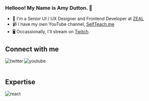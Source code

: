 ### Hellooo! My Name is Amy Dutton. 👋
* 🎨 I'm a Senior UI / UX Designer and Frontend Developer at [ZEAL](http://codingzeal.com)
* 📹 I have my own YouTube channel, [SelfTeach.me](http://youtube.com/c/selfteachme)
* 🖥️ Occassionally, I'll stream on [Twitch](http://twitch.com/selfteacme).

<!--
**ahaywood/ahaywood** is a ✨ _special_ ✨ repository because its `README.md` (this file) appears on your GitHub profile.

Here are some ideas to get you started:

- 🔭 I’m currently working on ...
- 🌱 I’m currently learning ...
- 👯 I’m looking to collaborate on ...
- 🤔 I’m looking for help with ...
- 💬 Ask me about ...
- 📫 How to reach me: ...
- 😄 Pronouns: ...
- ⚡ Fun fact: ...
-->

## Connect with me
[<img align="left" alt="twitter" src="https://img.shields.io/badge/twitter-%231DA1F2.svg?&style=for-the-badge&logo=twitter&logoColor=white" />](https://twitter.com/selfteachme)
[<img align="left" alt="youtube" src="https://img.shields.io/badge/youtube-%231DA1F2.svg?&style=for-the-badge&logo=youtube&logoColor=white&color=ff0100" />](https://youtube.com/c/selfteachme)
<br>
<br>
## Expertise
<img align="left" alt="react" src="https://img.shields.io/badge/react%20-%2320232a.svg?&style=for-the-badge&logo=react&logoColor=%2361DAFB" />
<br>
<br>
